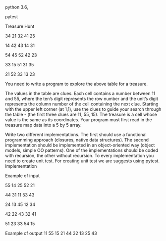 python 3.6,

pytest

Treasure Hunt

34 21 32 41 25

14 42 43 14 31

54 45 52 42 23

33 15 51 31 35

21 52 33 13 23

You need to write a program to explore the above table for a treasure.

The values in the table are clues. Each cell contains a number between 11 and 55, where the ten’s
digit represents the row number and the unit’s digit represents the column number of the cell
containing the next clue. Starting with the upper left corner (at 1,1), use the clues to guide your
search through the table - (the first three clues are 11, 55, 15). The treasure is a cell whose value is
the same as its coordinates. Your program must first read in the treasure map data into a 5 by 5
array.

Write two different implementations. The first should use a functional programming approach
(closures, native data structures). The second implementation should be implemented in an
object-oriented way (object models, simple OO patterns). One of the implementations should be
coded with recursion, the other without recursion. To every implementation you need to create unit
test. For creating unit test we are suggests using pytest.
Implementation

Example of input

55 14 25 52 21

44 31 11 53 43

24 13 45 12 34

42 22 43 32 41

51 23 33 54 15

Example of output
11 55 15 21 44 32 13 25 43
